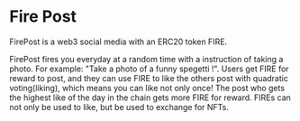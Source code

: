 # Fire Post

FirePost is a web3 social media with an ERC20 token FIRE.

FirePost fires you everyday at a random time with a instruction of taking a photo. For example: "Take a photo of a funny spegetti !". Users get FIRE for reward to post, and they can use FIRE to like the others post with quadratic voting(liking), which means you can like not only once! The post who gets the highest like of the day in the chain gets more FIRE for reward. FIREs can not only be used to like, but be used to exchange for NFTs. 